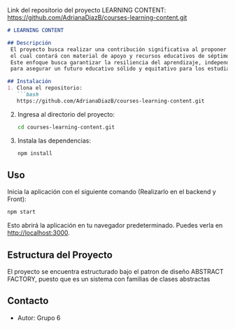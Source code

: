 Link del repositorio del proyecto LEARNING CONTENT: https://github.com/AdrianaDiazB/courses-learning-content.git

```markdown
# LEARNING CONTENT

## Descripción
 El proyecto busca realizar una contribución significativa al proponer la implementación de un software,
 el cual contará con material de apoyo y recursos educativos de séptimo nivel proyectándose a una educación básica superior.
 Este enfoque busca garantizar la resiliencia del aprendizaje, independientemente de las circunstancias externas,
 para asegurar un futuro educativo sólido y equitativo para los estudiantes antes mencionados.

## Instalación
1. Clona el repositorio:
   ```bash
   https://github.com/AdrianaDiazB/courses-learning-content.git
   ```

2. Ingresa al directorio del proyecto:
   ```bash
   cd courses-learning-content.git
   ```

3. Instala las dependencias:
   ```bash
   npm install
   ```

## Uso
Inicia la aplicación con el siguiente comando (Realizarlo en el backend y Front):
   ```bash
   npm start
   ```
Esto abrirá la aplicación en tu navegador predeterminado. Puedes verla en [http://localhost:3000](http://localhost:3000).


## Estructura del Proyecto
El proyecto se encuentra estructurado bajo el patron de diseño ABSTRACT FACTORY, puesto que es un sistema con familias de clases abstractas

## Contacto
- Autor: Grupo 6

